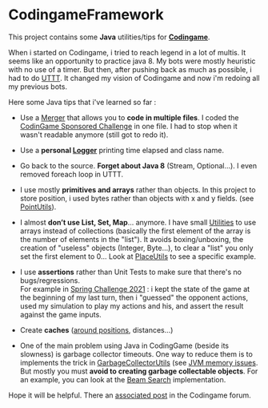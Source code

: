 # CodingameFramework

This project contains some __Java__ utilities/tips for __[Codingame](https://www.codingame.com/multiplayer)__.  
  
When i started on Codingame, i tried to reach legend in a lot of multis. It seems like an opportunity to practice java 8. My bots were mostly heuristic with no use of a timer. 
But then, after pushing back as much as possible, i had to do [UTTT](https://www.codingame.com/multiplayer/bot-programming/tic-tac-toe). It changed my vision of Codingame and now i'm redoing all my previous bots.  
  
Here some Java tips that i've learned so far :

* Use a [Merger](https://github.com/wala-fr/CodingameFramework/blob/master/CodingameFramework/pom.xml) that allows you to __code in multiple files__. I coded the [CodinGame Sponsored Challenge](https://www.codingame.com/multiplayer/optimization/codingame-sponsored-contest) in one file. I had to stop when it wasn't readable anymore (still got to redo it).

* Use a __personal [Logger](https://github.com/wala-fr/CodingameFramework/blob/master/CodingameFramework/pom.xml)__ printing time elapsed and class name.

* Go back to the source. __Forget about Java 8__ (Stream, Optional...). I even removed foreach loop in UTTT.

* I use mostly __primitives and arrays__ rather than objects. In this project to store position, i used bytes rather than objects with x and y fields. (see [PointUtils](https://github.com/wala-fr/CodingameFramework/blob/master/CodingameFramework/pom.xml)).

* I almost __don’t use List, Set, Map__... anymore. I have small [Utilities](https://github.com/wala-fr/CodingameFramework/blob/master/CodingameFramework/pom.xml) to use arrays instead of collections (basically the first element of the array is the number of elements in the "list"). It avoids boxing/unboxing, the creation of "useless" objects (Integer, Byte…), to clear a "list" you only set the first element to 0... Look at [PlaceUtils](https://github.com/wala-fr/CodingameFramework/blob/master/CodingameFramework/pom.xml) to see a specific example.

* I use __assertions__ rather than Unit Tests to make sure that there's no bugs/regressions.  
For example in [Spring Challenge 2021](https://www.codingame.com/multiplayer/bot-programming/spring-challenge-2021) : i kept the state of the game at the beginning of my last turn, then i "guessed" the opponent actions, used my simulation to play my actions and his, and assert the result against the game inputs.

* Create __caches__ ([around positions](https://github.com/wala-fr/CodingameFramework/blob/master/CodingameFramework/pom.xml), distances...)
 
* One of the main problem using Java in CodingGame (beside its slowness) is garbage collector timeouts. One way to reduce them is to implements the trick in [GarbageCollectorUtils](https://github.com/wala-fr/CodingameFramework/blob/master/CodingameFramework/pom.xml) (see [JVM memory issues](https://www.codingame.com/forum/t/java-jvm-memory-issues/1494). But mostly you must __avoid to creating garbage collectable objects__. For an example, you can look at the [Beam Search](https://github.com/wala-fr/CodingameFramework/blob/master/CodingameFramework/pom.xml) implementation.

 Hope it will be helpful.
 There an [associated post](https://www.codingame.com/forum) in the Codingame forum.


